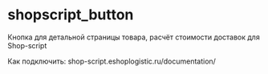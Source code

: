 # shopscript_button
Кнопка для детальной страницы товара, расчёт стоимости доставок для Shop-script

Как подключить: shop-script.eshoplogistic.ru/documentation/

